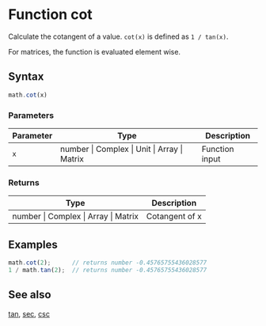 # Function cot

Calculate the cotangent of a value. `cot(x)` is defined as `1 / tan(x)`.

For matrices, the function is evaluated element wise.


## Syntax

```js
math.cot(x)
```

### Parameters

Parameter | Type | Description
--------- | ---- | -----------
`x` | number &#124; Complex &#124; Unit &#124; Array &#124; Matrix | Function input

### Returns

Type | Description
---- | -----------
number &#124; Complex &#124; Array &#124; Matrix | Cotangent of x


## Examples

```js
math.cot(2);      // returns number -0.45765755436028577
1 / math.tan(2);  // returns number -0.45765755436028577
```


## See also

[tan](tan.md),
[sec](sec.md),
[csc](csc.md)


<!-- Note: This file is automatically generated from source code comments. Changes made in this file will be overridden. -->
